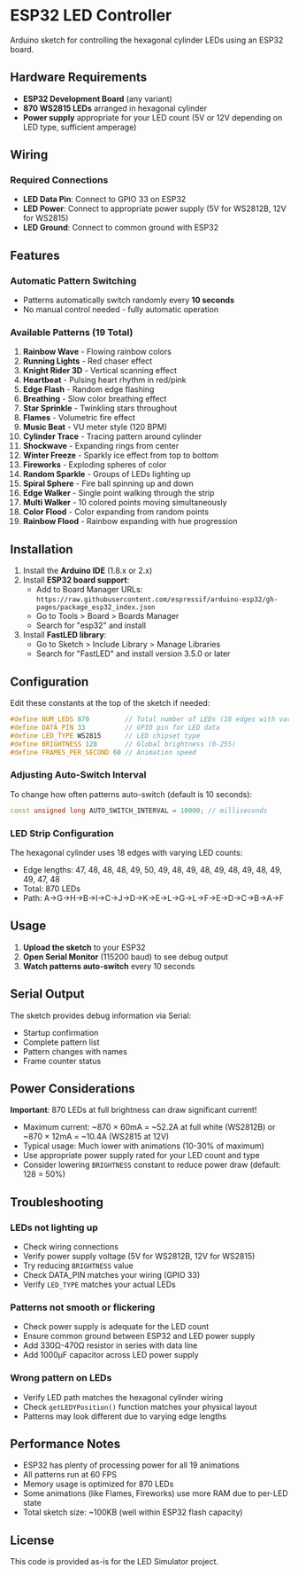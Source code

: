 # ESP32 LED Controller

Arduino sketch for controlling the hexagonal cylinder LEDs using an ESP32 board.

## Hardware Requirements

- **ESP32 Development Board** (any variant)
- **870 WS2815 LEDs** arranged in hexagonal cylinder
- **Power supply** appropriate for your LED count (5V or 12V depending on LED type, sufficient amperage)

## Wiring

### Required Connections
- **LED Data Pin**: Connect to GPIO 33 on ESP32
- **LED Power**: Connect to appropriate power supply (5V for WS2812B, 12V for WS2815)
- **LED Ground**: Connect to common ground with ESP32

## Features

### Automatic Pattern Switching
- Patterns automatically switch randomly every **10 seconds**
- No manual control needed - fully automatic operation

### Available Patterns (19 Total)
1. **Rainbow Wave** - Flowing rainbow colors
2. **Running Lights** - Red chaser effect
3. **Knight Rider 3D** - Vertical scanning effect
4. **Heartbeat** - Pulsing heart rhythm in red/pink
5. **Edge Flash** - Random edge flashing
6. **Breathing** - Slow color breathing effect
7. **Star Sprinkle** - Twinkling stars throughout
8. **Flames** - Volumetric fire effect
9. **Music Beat** - VU meter style (120 BPM)
10. **Cylinder Trace** - Tracing pattern around cylinder
11. **Shockwave** - Expanding rings from center
12. **Winter Freeze** - Sparkly ice effect from top to bottom
13. **Fireworks** - Exploding spheres of color
14. **Random Sparkle** - Groups of LEDs lighting up
15. **Spiral Sphere** - Fire ball spinning up and down
16. **Edge Walker** - Single point walking through the strip
17. **Multi Walker** - 10 colored points moving simultaneously
18. **Color Flood** - Color expanding from random points
19. **Rainbow Flood** - Rainbow expanding with hue progression

## Installation

1. Install the **Arduino IDE** (1.8.x or 2.x)
2. Install **ESP32 board support**:
   - Add to Board Manager URLs: `https://raw.githubusercontent.com/espressif/arduino-esp32/gh-pages/package_esp32_index.json`
   - Go to Tools > Board > Boards Manager
   - Search for "esp32" and install
3. Install **FastLED library**:
   - Go to Sketch > Include Library > Manage Libraries
   - Search for "FastLED" and install version 3.5.0 or later

## Configuration

Edit these constants at the top of the sketch if needed:

```cpp
#define NUM_LEDS 870         // Total number of LEDs (18 edges with varying counts)
#define DATA_PIN 33          // GPIO pin for LED data
#define LED_TYPE WS2815      // LED chipset type
#define BRIGHTNESS 128       // Global brightness (0-255)
#define FRAMES_PER_SECOND 60 // Animation speed
```

### Adjusting Auto-Switch Interval

To change how often patterns auto-switch (default is 10 seconds):

```cpp
const unsigned long AUTO_SWITCH_INTERVAL = 10000; // milliseconds
```

### LED Strip Configuration

The hexagonal cylinder uses 18 edges with varying LED counts:
- Edge lengths: 47, 48, 48, 48, 49, 50, 49, 48, 49, 48, 49, 48, 49, 48, 49, 49, 47, 48
- Total: 870 LEDs
- Path: A→G→H→B→I→C→J→D→K→E→L→G→L→F→E→D→C→B→A→F

## Usage

1. **Upload the sketch** to your ESP32
2. **Open Serial Monitor** (115200 baud) to see debug output
3. **Watch patterns auto-switch** every 10 seconds

## Serial Output

The sketch provides debug information via Serial:
- Startup confirmation
- Complete pattern list
- Pattern changes with names
- Frame counter status

## Power Considerations

**Important**: 870 LEDs at full brightness can draw significant current!
- Maximum current: ~870 × 60mA = ~52.2A at full white (WS2812B) or ~870 × 12mA = ~10.4A (WS2815 at 12V)
- Typical usage: Much lower with animations (10-30% of maximum)
- Use appropriate power supply rated for your LED count and type
- Consider lowering `BRIGHTNESS` constant to reduce power draw (default: 128 = 50%)

## Troubleshooting

### LEDs not lighting up
- Check wiring connections
- Verify power supply voltage (5V for WS2812B, 12V for WS2815)
- Try reducing `BRIGHTNESS` value
- Check DATA_PIN matches your wiring (GPIO 33)
- Verify `LED_TYPE` matches your actual LEDs

### Patterns not smooth or flickering
- Check power supply is adequate for the LED count
- Ensure common ground between ESP32 and LED power supply
- Add 330Ω-470Ω resistor in series with data line
- Add 1000µF capacitor across LED power supply

### Wrong pattern on LEDs
- Verify LED path matches the hexagonal cylinder wiring
- Check `getLEDYPosition()` function matches your physical layout
- Patterns may look different due to varying edge lengths

## Performance Notes

- ESP32 has plenty of processing power for all 19 animations
- All patterns run at 60 FPS
- Memory usage is optimized for 870 LEDs
- Some animations (like Flames, Fireworks) use more RAM due to per-LED state
- Total sketch size: ~100KB (well within ESP32 flash capacity)

## License

This code is provided as-is for the LED Simulator project.

